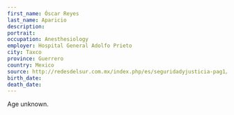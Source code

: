 ```yaml
---
first_name: Óscar Reyes
last_name: Aparicio
description: 
portrait: 
occupation: Anesthesiology
employer: Hospital General Adolfo Prieto
city: Taxco
province: Guerrero
country: Mexico
source: http://redesdelsur.com.mx/index.php/es/seguridadyjusticia-pag1/muere-otro-medico-en-guerrero-por-covid-19-era-anestesiologo-en-taxco
birth_date: 
death_date: 
---
```


Age unknown.